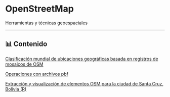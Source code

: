 # OpenStreetMap

Herramientas y técnicas geoespaciales

---

## 📊 Contenido

[Clasificación mundial de ubicaciones geográficas basada en registros de mosaicos de OSM](01/osm_views.ipynb)

[Operaciones con archivos pbf](02/)

[Extracción y visualización de elementos OSM para la ciudad de Santa Cruz, Bolivia (R)](03/)



